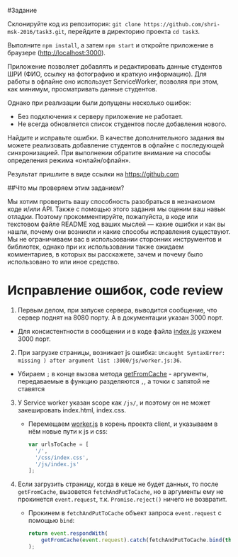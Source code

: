 #Задание

Склонируйте код из репозитория: `git clone https://github.com/shri-msk-2016/task3.git`, перейдите в директорию проекта `cd task3`.

Выполните `npm install`, а затем `npm start` и откройте приложение в браузере (<http://localhost:3000>).

Приложение позволяет добавлять и редактировать данные студентов ШРИ (ФИО, ссылку на фотографию и краткую информацию). Для работы в офлайне оно использует ServiceWorker, позволяя при этом, как минимум, просматривать данные студентов.

Однако при реализации были допущены несколько ошибок:

* Без подключения к серверу приложение не работает.
* Не всегда обновляется список студентов после добавления нового.

Найдите и исправьте ошибки. В качестве дополнительного задания вы можете реализовать добавление студентов в офлайне с последующей синхронизацией. При выполнении обратите внимание на способы определения режима «онлайн/офлайн».

Результат пришлите в виде ссылки на https://github.com

##Что мы проверяем этим заданием?

Мы хотим проверить вашу способность разобраться в незнакомом коде и/или API. Также с помощью этого задания мы оценим ваш навык отладки. Поэтому прокомментируйте, пожалуйста, в коде или текстовом файле README ход ваших мыслей — какие ошибки и как вы нашли, почему они возникли и какие способы исправления существуют. Мы не ограничиваем вас в использовании сторонних инструментов и библиотек, однако при их использовании также ожидаем комментариев, в которых вы расскажете, зачем и почему было использовано то или иное средство.

# Исправление ошибок, code review

1. Первым делом, при запуске сервера, выводится сообщение, что сервер поднят на 8080 порту. А в документации указан 3000 порт. 
  * Для консистентности в сообщении и в коде файла [index.js](https://github.com/lbelzarl/task3/blob/8c5cfa4ac45677ade46118b68e17579243d55d35/server/index.js#L35-L37) укажем 3000 порт.

2. При загрузке страницы, возникает js ошибка: `Uncaught SyntaxError: missing ) after argument list :3000/js/worker.js:36`.
  * Убираем `;` в конце вызова метода [getFromCache](https://github.com/lbelzarl/task3/blob/8c5cfa4ac45677ade46118b68e17579243d55d35/client/js/worker.js#L36) - аргументы, передаваемые в функцию разделяются `,`, а точки с запятой не ставятся

3. У Service worker указан scope как `/js/`, и поэтому он не может закешировать index.html, index.css.
    * Перемещаем [worker.js](https://github.com/lbelzarl/task3/blob/8c5cfa4ac45677ade46118b68e17579243d55d35/client/js/worker.js#L3-L7) в корень проекта client, и указываем в нём новые пути к js и css:

        ```js
        var urlsToCache = [
          '/',
          '/css/index.css',
          '/js/index.js'
        ];
        ```
4. Если загрузить страницу, когда в кеше не будет данных, то после `getFromCache`, вызовется `fetchAndPutToCache`, но в аргументы ему не прокинется `event.request`, т.к.  `Promise.reject()` ничего не возвратит.
    * Прокинем в `fetchAndPutToCache` объект запроса `event.request` с помощью `bind`:

        ```js
        return event.respondWith(
            getFromCache(event.request).catch(fetchAndPutToCache.bind(this, event.request))
        );
        ```
